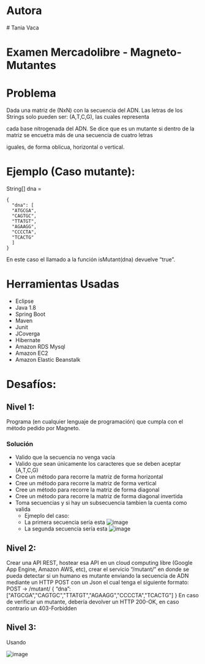 
# Autora
﻿# Tania Vaca
 
# Examen Mercadolibre - Magneto-Mutantes

# Problema

Dada una matriz de (NxN) con la secuencia del ADN. Las letras de los Strings solo pueden ser: (A,T,C,G), las cuales representa 

cada base nitrogenada del ADN. Se dice que es un mutante si dentro de la matriz se encuetra más de una secuencia de cuatro letras

iguales, de forma oblicua, horizontal o vertical.

# Ejemplo (Caso mutante):

String[] dna = 

    {
      "dna": [
      "ATGCGA", 
      "CAGTGC",
      "TTATGT",
      "AGAAGG",
      "CCCCTA",
      "TCACTG"
      ]
    }
    
En este caso el llamado a la función isMutant(dna) devuelve “true”.

# Herramientas Usadas
-  Eclipse 
-  Java 1.8
-  Spring Boot
-  Maven
-  Junit
-  JCoverga
-  Hibernate
-  Amazon RDS Mysql 
-  Amazon EC2
-  Amazon Elastic Beanstalk

# Desafíos:

## Nivel 1:
   Programa (en cualquier lenguaje de programación) que cumpla con el método pedido por Magneto.
### Solución
   - Valido que la secuencia no venga vacía
   - Valido que sean únicamente los caracteres que se deben aceptar (A,T,C,G)
   - Cree un método para recorre la matriz de forma horizontal
   - Cree un método para recorre la matriz de forma vertical
   - Cree un método para recorre la matriz de forma diagonal
   - Cree un método para recorre la matriz de forma diagonal invertida
   - Toma secuencias y si hay un subsecuencia tambien la cuenta como valida
     - Ejmeplo del caso:
     - La primera secuencia sería esta
       ![image](https://user-images.githubusercontent.com/16779783/116490440-02f57e00-a85d-11eb-8fc3-e33d8754fc30.png)
     - La segunda secuencia sería esta
       ![image](https://user-images.githubusercontent.com/16779783/116490553-49e37380-a85d-11eb-8b5c-fd71cacf65ca.png)

     


## Nivel 2:
Crear una API REST, hostear esa API en un cloud computing libre (Google App Engine,
Amazon AWS, etc), crear el servicio “/mutant/” en donde se pueda detectar si un humano es
mutante enviando la secuencia de ADN mediante un HTTP POST con un Json el cual tenga el
siguiente formato:
POST → /mutant/
{
“dna”:["ATGCGA","CAGTGC","TTATGT","AGAAGG","CCCCTA","TCACTG"]
}
En caso de verificar un mutante, debería devolver un HTTP 200-OK, en caso contrario un
403-Forbidden

## Nivel 3:
 
Usando 

![image](https://user-images.githubusercontent.com/16779783/116487709-35e84380-a856-11eb-8109-219aef5691ff.png)


